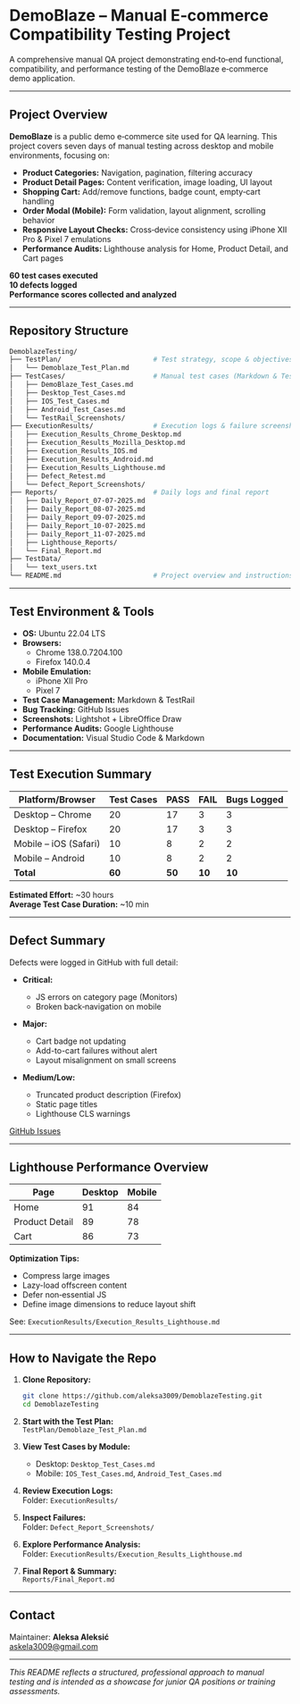 # DemoBlaze – Manual E‑commerce Compatibility Testing Project

A comprehensive manual QA project demonstrating end‑to‑end functional, compatibility, and performance testing of the DemoBlaze e‑commerce demo application.

---

## Project Overview

**DemoBlaze** is a public demo e‑commerce site used for QA learning. This project covers seven days of manual testing across desktop and mobile environments, focusing on:

- **Product Categories:** Navigation, pagination, filtering accuracy  
- **Product Detail Pages:** Content verification, image loading, UI layout  
- **Shopping Cart:** Add/remove functions, badge count, empty‑cart handling  
- **Order Modal (Mobile):** Form validation, layout alignment, scrolling behavior  
- **Responsive Layout Checks:** Cross‑device consistency using iPhone XII Pro & Pixel 7 emulations  
- **Performance Audits:** Lighthouse analysis for Home, Product Detail, and Cart pages  

**60 test cases executed**  
**10 defects logged**  
**Performance scores collected and analyzed**

---

## Repository Structure

```bash
DemoblazeTesting/
├── TestPlan/                       # Test strategy, scope & objectives
│   └── Demoblaze_Test_Plan.md
├── TestCases/                      # Manual test cases (Markdown & TestRail screenshots)
│   ├── DemoBlaze_Test_Cases.md
│   ├── Desktop_Test_Cases.md
│   ├── IOS_Test_Cases.md
│   ├── Android_Test_Cases.md
│   └── TestRail_Screenshots/
├── ExecutionResults/               # Execution logs & failure screenshots
│   ├── Execution_Results_Chrome_Desktop.md
│   ├── Execution_Results_Mozilla_Desktop.md
│   ├── Execution_Results_IOS.md
│   ├── Execution_Results_Android.md
│   ├── Execution_Results_Lighthouse.md
│   ├── Defect_Retest.md
│   └── Defect_Report_Screenshots/
├── Reports/                        # Daily logs and final report
│   ├── Daily_Report_07-07-2025.md
│   ├── Daily_Report_08-07-2025.md
│   ├── Daily_Report_09-07-2025.md
│   ├── Daily_Report_10-07-2025.md
│   ├── Daily_Report_11-07-2025.md
│   ├── Lighthouse_Reports/
│   └── Final_Report.md
├── TestData/
│   └── text_users.txt
└── README.md                       # Project overview and instructions
```

---

## Test Environment & Tools

- **OS:** Ubuntu 22.04 LTS  
- **Browsers:**  
  - Chrome 138.0.7204.100  
  - Firefox 140.0.4  
- **Mobile Emulation:**  
  - iPhone XII Pro  
  - Pixel 7
- **Test Case Management:** Markdown & TestRail  
- **Bug Tracking:** GitHub Issues  
- **Screenshots:** Lightshot + LibreOffice Draw  
- **Performance Audits:** Google Lighthouse  
- **Documentation:** Visual Studio Code & Markdown

---

## Test Execution Summary

| Platform/Browser     | Test Cases | PASS   | FAIL   | Bugs Logged    |
|----------------------|------------|--------|--------|----------------|
| Desktop – Chrome     | 20         | 17     | 3      | 3              |
| Desktop – Firefox    | 20         | 17     | 3      | 3              |
| Mobile – iOS (Safari)| 10         | 8      | 2      | 2              |
| Mobile – Android     | 10         | 8      | 2      | 2              |
| **Total**            | **60**     | **50** | **10** | **10**         |

**Estimated Effort:** ~30 hours  
**Average Test Case Duration:** ~10 min  

---

## Defect Summary

Defects were logged in GitHub with full detail:

- **Critical:**  
  - JS errors on category page (Monitors)  
  - Broken back‑navigation on mobile  

- **Major:**  
  - Cart badge not updating  
  - Add-to-cart failures without alert  
  - Layout misalignment on small screens  

- **Medium/Low:**  
  - Truncated product description (Firefox)  
  - Static page titles  
  - Lighthouse CLS warnings  

[GitHub Issues](https://github.com/aleksa3009/DemoblazeTesting/issues)

---

## Lighthouse Performance Overview

| Page           | Desktop | Mobile |
|----------------|---------|--------|
| Home           | 91      | 84     |
| Product Detail | 89      | 78     |
| Cart           | 86      | 73     |

**Optimization Tips:**

- Compress large images  
- Lazy-load offscreen content  
- Defer non‑essential JS  
- Define image dimensions to reduce layout shift  

See: `ExecutionResults/Execution_Results_Lighthouse.md`

---

## How to Navigate the Repo

1. **Clone Repository:**
   ```bash
   git clone https://github.com/aleksa3009/DemoblazeTesting.git
   cd DemoblazeTesting
   ```

2. **Start with the Test Plan:**  
   `TestPlan/Demoblaze_Test_Plan.md`

3. **View Test Cases by Module:**  
   - Desktop: `Desktop_Test_Cases.md`  
   - Mobile: `IOS_Test_Cases.md`, `Android_Test_Cases.md`  

4. **Review Execution Logs:**  
   Folder: `ExecutionResults/`  

5. **Inspect Failures:**  
   Folder: `Defect_Report_Screenshots/`

6. **Explore Performance Analysis:**  
   Folder: `ExecutionResults/Execution_Results_Lighthouse.md`

7. **Final Report & Summary:**  
   `Reports/Final_Report.md`

---

## Contact

Maintainer: **Aleksa Aleksić**  
[askela3009@gmail.com](mailto:askela3009@gmail.com)

---

*This README reflects a structured, professional approach to manual testing and is intended as a showcase for junior QA positions or training assessments.*
